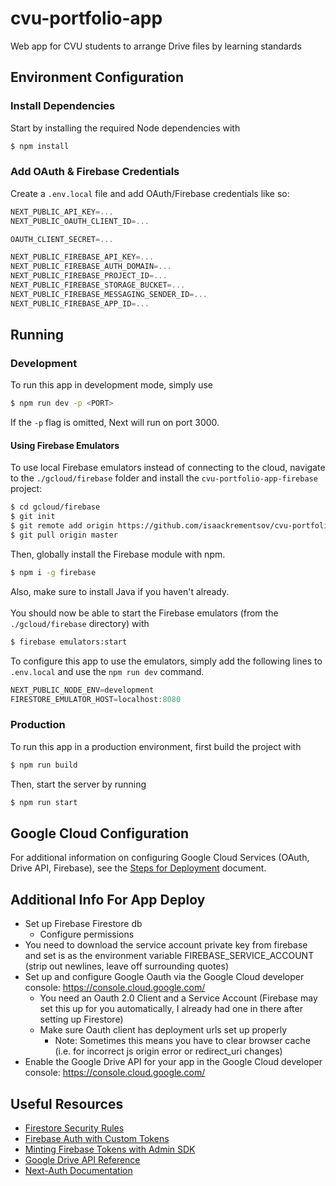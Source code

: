 # cvu-portfolio-app

Web app for CVU students to arrange Drive files by learning standards

## Environment Configuration

### Install Dependencies

Start by installing the required Node dependencies with

```bash
$ npm install
```

### Add OAuth & Firebase Credentials

Create a `.env.local` file and add OAuth/Firebase credentials like so:

```js
NEXT_PUBLIC_API_KEY=...
NEXT_PUBLIC_OAUTH_CLIENT_ID=...

OAUTH_CLIENT_SECRET=...

NEXT_PUBLIC_FIREBASE_API_KEY=...
NEXT_PUBLIC_FIREBASE_AUTH_DOMAIN=...
NEXT_PUBLIC_FIREBASE_PROJECT_ID=...
NEXT_PUBLIC_FIREBASE_STORAGE_BUCKET=...
NEXT_PUBLIC_FIREBASE_MESSAGING_SENDER_ID=...
NEXT_PUBLIC_FIREBASE_APP_ID=...

```

## Running

### Development

To run this app in development mode, simply use

```bash
$ npm run dev -p <PORT>
```

If the `-p` flag is omitted, Next will run on port 3000.

#### Using Firebase Emulators

To use local Firebase emulators instead of connecting to the cloud, navigate to the `./gcloud/firebase` folder and install the `cvu-portfolio-app-firebase` project:

```bash
$ cd gcloud/firebase
$ git init
$ git remote add origin https://github.com/isaackrementsov/cvu-portfolio-app-firebase
$ git pull origin master
```

Then, globally install the Firebase module with npm.

```bash
$ npm i -g firebase
```

Also, make sure to install Java if you haven't already.
<br/><br/>
You should now be able to start the Firebase emulators (from the `./gcloud/firebase` directory) with

```bash
$ firebase emulators:start
```

To configure this app to use the emulators, simply add the following lines to `.env.local` and use the `npm run dev` command.

```js
NEXT_PUBLIC_NODE_ENV=development
FIRESTORE_EMULATOR_HOST=localhost:8080
```

### Production

To run this app in a production environment, first build the project with

```bash
$ npm run build
```

Then, start the server by running

```bash
$ npm run start
```

## Google Cloud Configuration

For additional information on configuring Google Cloud Services (OAuth, Drive API, Firebase), see the [Steps for Deployment](https://docs.google.com/document/d/1lO5hX13nfgE7n7jB77veT1LWHkohhYKS02S2xMbb1NA/edit?usp=sharing) document.

## Additional Info For App Deploy

-   Set up Firebase Firestore db
    -   Configure permissions
-   You need to download the service account private key from firebase and set is as the environment variable FIREBASE_SERVICE_ACCOUNT (strip out newlines, leave off surrounding quotes)
-   Set up and configure Google Oauth via the Google Cloud developer console: https://console.cloud.google.com/
    -   You need an Oauth 2.0 Client and a Service Account (Firebase may set this up for you automatically, I already had one in there after setting up Firestore)
    -   Make sure Oauth client has deployment urls set up properly
        -   Note: Sometimes this means you have to clear browser cache (i.e. for incorrect js origin error or redirect_uri changes)
-   Enable the Google Drive API for your app in the Google Cloud developer console: https://console.cloud.google.com/

## Useful Resources

-   [Firestore Security Rules](https://firebase.google.com/docs/firestore/security/get-started)
-   [Firebase Auth with Custom Tokens](https://firebase.google.com/docs/auth/web/custom-auth)
-   [Minting Firebase Tokens with Admin SDK](https://firebase.google.com/docs/auth/admin/create-custom-tokens)
-   [Google Drive API Reference](https://developers.google.com/drive/api/v3/reference)
-   [Next-Auth Documentation](https://next-auth.js.org/getting-started/introduction)
